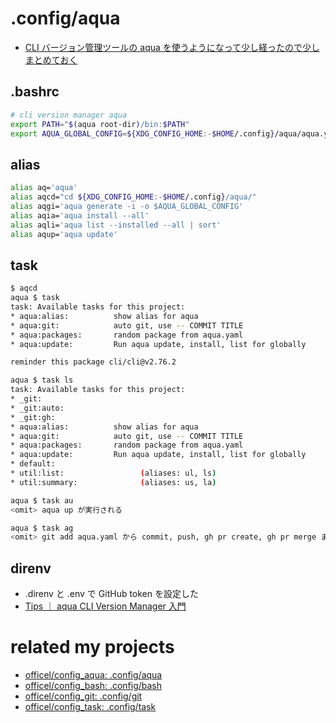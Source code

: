 # .config/aqua

- [CLI バージョン管理ツールの aqua を使うようになって少し経ったので少しまとめておく](https://zenn.dev/raki/articles/2024-05-16_aqua)

## .bashrc

```bash
# cli version manager aqua
export PATH="$(aqua root-dir)/bin:$PATH"
export AQUA_GLOBAL_CONFIG=${XDG_CONFIG_HOME:-$HOME/.config}/aqua/aqua.yaml
```

## alias

```bash
alias aq='aqua'
alias aqcd="cd ${XDG_CONFIG_HOME:-$HOME/.config}/aqua/"
alias aqgi='aqua generate -i -o $AQUA_GLOBAL_CONFIG'
alias aqia='aqua install --all'
alias aqli='aqua list --installed --all | sort'
alias aqup='aqua update'
```

## task

```bash
$ aqcd
aqua $ task
task: Available tasks for this project:
* aqua:alias:          show alias for aqua                              (aliases: aa)
* aqua:git:            auto git, use -- COMMIT TITLE                    (aliases: ag)
* aqua:packages:       random package from aqua.yaml                    (aliases: ap)
* aqua:update:         Run aqua update, install, list for globally      (aliases: au)

reminder this package cli/cli@v2.76.2

aqua $ task ls
task: Available tasks for this project:
* _git:
* _git:auto:
* _git:gh:
* aqua:alias:          show alias for aqua                              (aliases: aa)
* aqua:git:            auto git, use -- COMMIT TITLE                    (aliases: ag)
* aqua:packages:       random package from aqua.yaml                    (aliases: ap)
* aqua:update:         Run aqua update, install, list for globally      (aliases: au)
* default:
* util:list:                 (aliases: ul, ls)
* util:summary:              (aliases: us, la)

aqua $ task au
<omit> aqua up が実行される

aqua $ task ag
<omit> git add aqua.yaml から commit, push, gh pr create, gh pr merge まで自動化
```

## direnv

- .direnv と .env で GitHub token を設定した
- [Tips ｜ aqua CLI Version Manager 入門](https://zenn.dev/shunsuke_suzuki/books/aqua-handbook/viewer/tips#github_token%2C-aqua_github_token-%E3%82%92%E8%A8%AD%E5%AE%9A%E3%81%97%E3%81%A6-rate-limit-%E3%82%92%E5%9B%9E%E9%81%BF%E3%81%99%E3%82%8B)

# related my projects

- [officel/config_aqua: .config/aqua](https://github.com/officel/config_aqua)
- [officel/config_bash: .config/bash](https://github.com/officel/config_bash)
- [officel/config_git: .config/git](https://github.com/officel/config_git)
- [officel/config_task: .config/task](https://github.com/officel/config_task)
